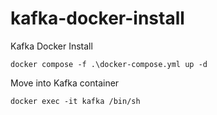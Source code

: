 # kafka-docker-install

Kafka Docker Install

`docker compose -f .\docker-compose.yml up -d`

Move into Kafka container

`docker exec -it kafka /bin/sh`

